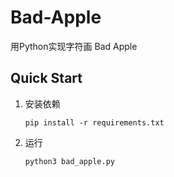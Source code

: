# Bad-Apple
用Python实现字符画 Bad Apple

## Quick Start

1. 安装依赖

   ```shell
   pip install -r requirements.txt
   ```

2. 运行

   ```shell
   python3 bad_apple.py
   ```
